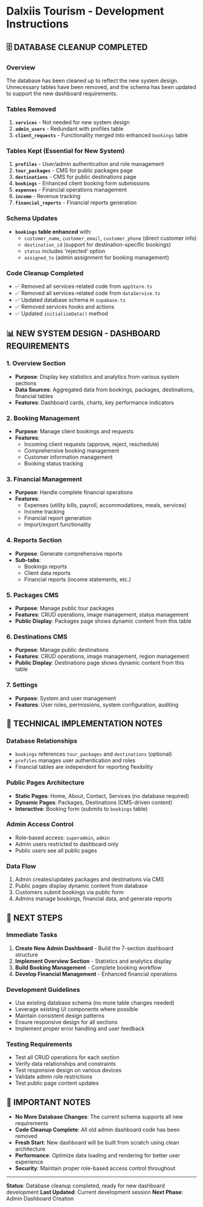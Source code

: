 # Dalxiis Tourism - Development Instructions

## 🗄️ **DATABASE CLEANUP COMPLETED**

### **Overview**
The database has been cleaned up to reflect the new system design. Unnecessary tables have been removed, and the schema has been updated to support the new dashboard requirements.

### **Tables Removed**
1. **`services`** - Not needed for new system design
2. **`admin_users`** - Redundant with profiles table
3. **`client_requests`** - Functionality merged into enhanced `bookings` table

### **Tables Kept (Essential for New System)**
1. **`profiles`** - User/admin authentication and role management
2. **`tour_packages`** - CMS for public packages page
3. **`destinations`** - CMS for public destinations page
4. **`bookings`** - Enhanced client booking form submissions
5. **`expenses`** - Financial operations management
6. **`income`** - Revenue tracking
7. **`financial_reports`** - Financial reports generation

### **Schema Updates**
- **`bookings` table enhanced** with:
  - `customer_name`, `customer_email`, `customer_phone` (direct customer info)
  - `destination_id` (support for destination-specific bookings)
  - `status` includes 'rejected' option
  - `assigned_to` (admin assignment for booking management)

### **Code Cleanup Completed**
- ✅ Removed all services-related code from `appStore.ts`
- ✅ Removed all services-related code from `dataService.ts`
- ✅ Updated database schema in `supabase.ts`
- ✅ Removed services hooks and actions
- ✅ Updated `initializeData()` method

## 📊 **NEW SYSTEM DESIGN - DASHBOARD REQUIREMENTS**

### **1. Overview Section**
- **Purpose**: Display key statistics and analytics from various system sections
- **Data Sources**: Aggregated data from bookings, packages, destinations, financial tables
- **Features**: Dashboard cards, charts, key performance indicators

### **2. Booking Management**
- **Purpose**: Manage client bookings and requests
- **Features**:
  - Incoming client requests (approve, reject, reschedule)
  - Comprehensive booking management
  - Customer information management
  - Booking status tracking

### **3. Financial Management**
- **Purpose**: Handle complete financial operations
- **Features**:
  - Expenses (utility bills, payroll, accommodations, meals, services)
  - Income tracking
  - Financial report generation
  - Import/export functionality

### **4. Reports Section**
- **Purpose**: Generate comprehensive reports
- **Sub-tabs**:
  - Bookings reports
  - Client data reports
  - Financial reports (income statements, etc.)

### **5. Packages CMS**
- **Purpose**: Manage public tour packages
- **Features**: CRUD operations, image management, status management
- **Public Display**: Packages page shows dynamic content from this table

### **6. Destinations CMS**
- **Purpose**: Manage public destinations
- **Features**: CRUD operations, image management, region management
- **Public Display**: Destinations page shows dynamic content from this table

### **7. Settings**
- **Purpose**: System and user management
- **Features**: User roles, permissions, system configuration, auditing

## 🔧 **TECHNICAL IMPLEMENTATION NOTES**

### **Database Relationships**
- `bookings` references `tour_packages` and `destinations` (optional)
- `profiles` manages user authentication and roles
- Financial tables are independent for reporting flexibility

### **Public Pages Architecture**
- **Static Pages**: Home, About, Contact, Services (no database required)
- **Dynamic Pages**: Packages, Destinations (CMS-driven content)
- **Interactive**: Booking form (submits to `bookings` table)

### **Admin Access Control**
- Role-based access: `superadmin`, `admin`
- Admin users restricted to dashboard only
- Public users see all public pages

### **Data Flow**
1. Admin creates/updates packages and destinations via CMS
2. Public pages display dynamic content from database
3. Customers submit bookings via public form
4. Admins manage bookings, financial data, and generate reports

## 🚀 **NEXT STEPS**

### **Immediate Tasks**
1. **Create New Admin Dashboard** - Build the 7-section dashboard structure
2. **Implement Overview Section** - Statistics and analytics display
3. **Build Booking Management** - Complete booking workflow
4. **Develop Financial Management** - Enhanced financial operations

### **Development Guidelines**
- Use existing database schema (no more table changes needed)
- Leverage existing UI components where possible
- Maintain consistent design patterns
- Ensure responsive design for all sections
- Implement proper error handling and user feedback

### **Testing Requirements**
- Test all CRUD operations for each section
- Verify data relationships and constraints
- Test responsive design on various devices
- Validate admin role restrictions
- Test public page content updates

## 📝 **IMPORTANT NOTES**

- **No More Database Changes**: The current schema supports all new requirements
- **Code Cleanup Complete**: All old admin dashboard code has been removed
- **Fresh Start**: New dashboard will be built from scratch using clean architecture
- **Performance**: Optimize data loading and rendering for better user experience
- **Security**: Maintain proper role-based access control throughout

---

**Status**: Database cleanup completed, ready for new dashboard development
**Last Updated**: Current development session
**Next Phase**: Admin Dashboard Creation
